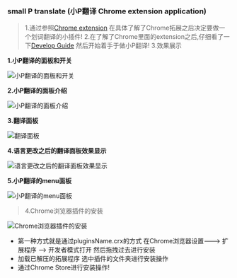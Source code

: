 ### small P translate (小P翻译 Chrome extension application)
> 1.通过参照[Chrome extension](https://developer.chrome.com/extensions) 在具体了解了Chrome拓展之后决定要做一个划词翻译的小插件!
  2.在了解了Chrome里面的extension之后,仔细看了一下[Develop Guide](https://developer.chrome.com/extensions/devguide) 然后开始着手于做小P翻译!
  3.效果展示  
  
  **1.小P翻译的面板和开关**
  
  ![小P翻译的面板和开关](https://ws1.sinaimg.cn/large/0060ejA5gy1g0pwyavm4nj307702y0sk.jpg)

  **2.小P翻译的面板介绍**
  
  ![小P翻译的面板介绍](https://ws1.sinaimg.cn/large/0060ejA5gy1g0px1lanw9j307402wjrd.jpg)
  
  **3.翻译面板**
  
  ![翻译面板](https://ws1.sinaimg.cn/large/0060ejA5gy1g0px313o7vj308t054q2y.jpg)
  
  **4.语言更改之后的翻译面板效果显示**
  
  ![语言更改之后的翻译面板效果显示](https://ws1.sinaimg.cn/large/0060ejA5gy1g0px8l24qbj3091059gls.jpg)
  
  **5.小P翻译的menu面板**
  
  ![小P翻译的menu面板](https://ws1.sinaimg.cn/large/0060ejA5gy1g0px5aq2b1j309o05o74h.jpg)
  
  > 4.Chrome浏览器插件的安装

   ![Chrome浏览器插件的安装](https://ws1.sinaimg.cn/large/0060ejA5gy1g0pxhs9futj311i03074l.jpg)

  * 第一种方式就是通过pluginsName.crx的方式 在Chrome浏览器设置---> 扩展程序 --> 开发者模式打开 然后拖拽过去进行安装
  * 加载已解压的拓展程序 选中插件的文件夹进行安装操作
  * 通过Chrome Store进行安装操作!
